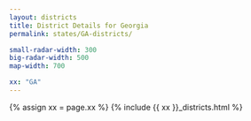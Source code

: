 ```yaml
---
layout: districts
title: District Details for Georgia
permalink: states/GA-districts/

small-radar-width: 300
big-radar-width: 500
map-width: 700

xx: "GA"
---
```


{% assign xx = page.xx %}
{% include {{ xx }}_districts.html %}